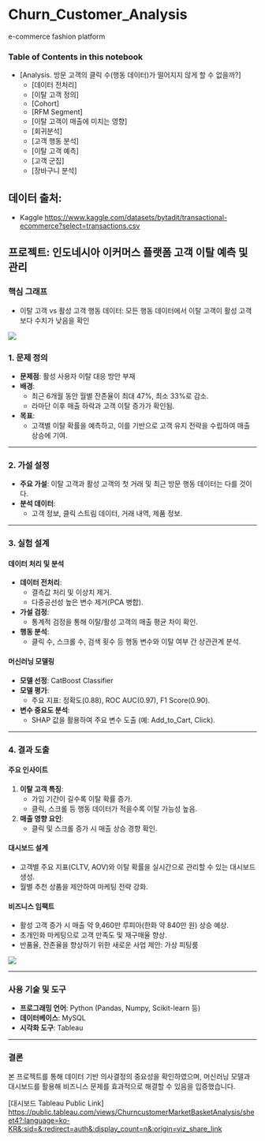 # Churn_Customer_Analysis
 e-commerce fashion platform

### Table of Contents in this notebook 

* [Analysis. 방문 고객의 클릭 수(행동 데이터)가 떨어지지 않게 할 수 없을까?]
    * [데이터 전처리]
    * [이탈 고객 정의]
    * [Cohort]
    * [RFM Segment]
    * [이탈 고객이 매출에 미치는 영향]
    * [회귀분석]
    * [고객 행동 분석]
    * [이탈 고객 예측]
    * [고객 군집]
    * [장바구니 분석]

## 데이터 출처:
* Kaggle
https://www.kaggle.com/datasets/bytadit/transactional-ecommerce?select=transactions.csv

## 프로젝트: 인도네시아 이커머스 플랫폼 고객 이탈 예측 및 관리

### 핵심 그래프
* 이탈 고객 vs 활성 고객 행동 데이터: 모든 행동 데이터에서 이탈 고객이 활성 고객보다 수치가 낮음을 확인
<img src = "https://i.imgur.com/nPTz1td.png">

### 1. 문제 정의
- **문제점**: 활성 사용자 이탈 대응 방안 부재
- **배경**:
  - 최근 6개월 동안 월별 잔존율이 최대 47%, 최소 33%로 감소.
  - 라마단 이후 매출 하락과 고객 이탈 증가가 확인됨.
- **목표**:
  - 고객별 이탈 확률을 예측하고, 이를 기반으로 고객 유지 전략을 수립하여 매출 상승에 기여.

---

### 2. 가설 설정
- **주요 가설**: 이탈 고객과 활성 고객의 첫 거래 및 최근 방문 행동 데이터는 다를 것이다.
- **분석 데이터**:
  - 고객 정보, 클릭 스트림 데이터, 거래 내역, 제품 정보.

---

### 3. 실험 설계
#### 데이터 처리 및 분석
- **데이터 전처리**:
  - 결측값 처리 및 이상치 제거.
  - 다중공선성 높은 변수 제거(PCA 병합).
- **가설 검정**:
  - 통계적 검정을 통해 이탈/활성 고객의 매출 평균 차이 확인.
- **행동 분석**:
  - 클릭 수, 스크롤 수, 검색 횟수 등 행동 변수와 이탈 여부 간 상관관계 분석.

#### 머신러닝 모델링
- **모델 선정**: CatBoost Classifier
- **모델 평가**:
  - 주요 지표: 정확도(0.88), ROC AUC(0.97), F1 Score(0.90).
- **변수 중요도 분석**:
  - SHAP 값을 활용하여 주요 변수 도출 (예: Add_to_Cart, Click).

---

### 4. 결과 도출
#### 주요 인사이트
1. **이탈 고객 특징**:
   - 가입 기간이 길수록 이탈 확률 증가.
   - 클릭, 스크롤 등 행동 데이터가 적을수록 이탈 가능성 높음.
2. **매출 영향 요인**:
   - 클릭 및 스크롤 증가 시 매출 상승 경향 확인.

#### 대시보드 설계
- 고객별 주요 지표(CLTV, AOV)와 이탈 확률을 실시간으로 관리할 수 있는 대시보드 생성.
- 월별 추천 상품을 제안하여 마케팅 전략 강화.

#### 비즈니스 임팩트
- 활성 고객 증가 시 매출 약 9,460만 루피아(한화 약 840만 원) 상승 예상.
- 초개인화 마케팅으로 고객 만족도 및 재구매율 향상.
- 반품율, 잔존율을 향상하기 위한 새로운 사업 제안: 가상 피팅룸
<image src = "https://i.imgur.com/3GlSZMK.png">


---

### 사용 기술 및 도구
- **프로그래밍 언어**: Python (Pandas, Numpy, Scikit-learn 등)
- **데이터베이스**: MySQL
- **시각화 도구**: Tableau

---

### 결론
본 프로젝트를 통해 데이터 기반 의사결정의 중요성을 확인하였으며, 머신러닝 모델과 대시보드를 활용해 비즈니스 문제를 효과적으로 해결할 수 있음을 입증했습니다.


[대시보드 Tableau Public Link]
https://public.tableau.com/views/ChurncustomerMarketBasketAnalysis/sheet4?:language=ko-KR&:sid=&:redirect=auth&:display_count=n&:origin=viz_share_link
